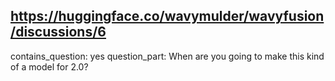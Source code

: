 ## https://huggingface.co/wavymulder/wavyfusion/discussions/6

contains_question: yes
question_part: When are you going to make this kind of a model for 2.0?